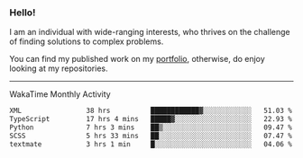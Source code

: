 ### Hello!

I am an individual with wide-ranging interests, who thrives on the challenge of finding solutions to complex problems.

You can find my published work on my [portfolio](https://bumbleboss.xyz/work), otherwise, do enjoy looking at my repositories.

---

WakaTime Monthly Activity

<!--START_SECTION:waka-->

```txt
XML                38 hrs          ████████████▓░░░░░░░░░░░░   51.03 %
TypeScript         17 hrs 4 mins   █████▓░░░░░░░░░░░░░░░░░░░   22.93 %
Python             7 hrs 3 mins    ██▒░░░░░░░░░░░░░░░░░░░░░░   09.47 %
SCSS               5 hrs 33 mins   ██░░░░░░░░░░░░░░░░░░░░░░░   07.47 %
textmate           3 hrs 1 min     █░░░░░░░░░░░░░░░░░░░░░░░░   04.06 %
```

<!--END_SECTION:waka-->
